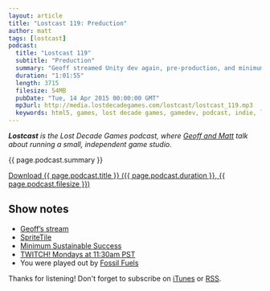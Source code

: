 ```yaml
---
layout: article
title: "Lostcast 119: Preduction"
author: matt
tags: [lostcast]
podcast:
  title: "Lostcast 119"
  subtitle: "Preduction"
  summary: "Geoff streamed Unity dev again, pre-production, and minimum sustainable success."
  duration: "1:01:55"
  length: 3715
  filesize: 54MB
  pubDate: "Tue, 14 Apr 2015 00:00:00 GMT"
  mp3url: http://media.lostdecadegames.com/lostcast/lostcast_119.mp3
  keywords: html5, games, lost decade games, gamedev, podcast, indie, lostcast
---
```

_**Lostcast** is the Lost Decade Games podcast, where [Geoff and Matt](/about/) talk about running a small, independent game studio._

{{ page.podcast.summary }}

<a class="download-podcast" href="{{ page.podcast.mp3url }}">
	Download {{ page.podcast.title }} ({{ page.podcast.duration }}, {{ page.podcast.filesize }})
</a>

## Show notes

* [Geoff’s stream](http://www.twitch.tv/lostdecadegames/b/649582447)
* [SpriteTile](https://www.assetstore.unity3d.com/en/#!/content/13794)
* [Minimum Sustainable Success](http://www.lostgarden.com/2015/04/minimum-sustainable-success.html)
* [TWITCH! Mondays at 11:30am PST](http://www.twitch.tv/LostDecadeGames)
* You were played out by [Fossil Fuels](https://loudr.fm/release/arcade-attack/5nptb)

Thanks for listening! Don't forget to subscribe on [iTunes](http://itunes.apple.com/us/podcast/lostcast/id481950724) or [RSS](/lostcast.xml).
